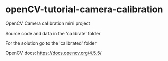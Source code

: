 # openCV-tutorial-camera-calibration
OpenCV Camera calibration mini project 

Source code and data in the 'calibrate' folder

For the solution go to the 'calibrated' folder

OpenCV docs: https://docs.opencv.org/4.5.5/

